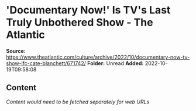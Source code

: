 # 'Documentary Now!' Is TV's Last Truly Unbothered Show - The Atlantic

**Source:** https://www.theatlantic.com/culture/archive/2022/10/documentary-now-tv-show-ifc-cate-blanchett/671742/
**Folder:** Unread
**Added:** 2022-10-19T09:58:08




## Content
*Content would need to be fetched separately for web URLs*
